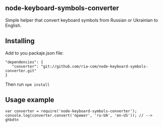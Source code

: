## node-keyboard-symbols-converter ##
Simple helper that convert keyboard symbols from Russian or Ukrainian to English.
## Installing ##
Add to you packaje.json file:

    "dependencies": {
       "converter": "git://github.com/ria-com/node-keyboard-symbols-converter.git"
    }
Then run `npm install`
## Usage example ##

    var converter = require('node-keyboard-symbols-converter');
    console.log(converter.convert('привет', 'ru-UA', 'en-US')); // --> ghbdtn


